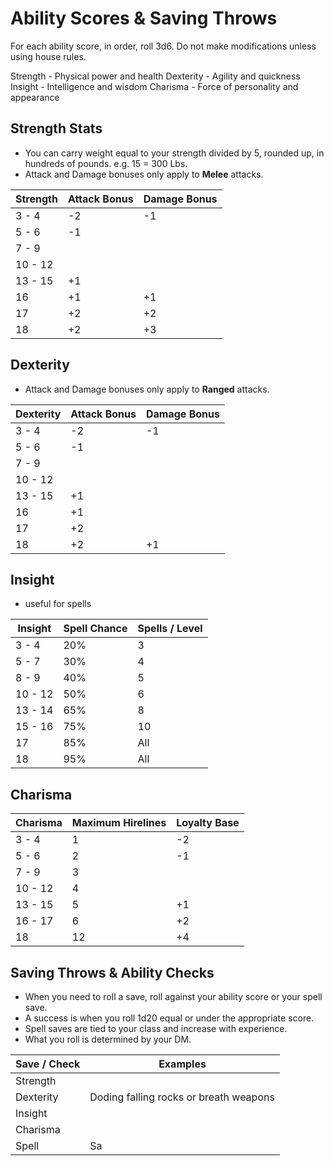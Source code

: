 # Ability Scores & Saving Throws

For each ability score, in order, roll 3d6. Do not make modifications unless using house rules.

Strength - Physical power and health
Dexterity - Agility and quickness
Insight - Intelligence and wisdom
Charisma - Force of personality and appearance

## Strength Stats
- You can carry weight equal to your strength divided by 5, rounded up, in hundreds of pounds. e.g. 15 = 300 Lbs.
- Attack and Damage bonuses only apply to **Melee** attacks.

| Strength | Attack Bonus | Damage Bonus |
|----------|--------------|--------------|
|  3 - 4   |      -2      |      -1      |
|  5 - 6   |      -1      |              |
|  7 - 9   |              |              |
| 10 - 12  |              |              |
| 13 - 15  |      +1      |              |
|    16    |      +1      |      +1      |
|    17    |      +2      |      +2      |
|    18    |      +2      |      +3      |

## Dexterity
- Attack and Damage bonuses only apply to **Ranged** attacks.

| Dexterity | Attack Bonus | Damage Bonus |
|-----------|--------------|--------------|
|   3 - 4   |      -2      |      -1      |
|   5 - 6   |      -1      |              |
|   7 - 9   |              |              |
|  10 - 12  |              |              |
|  13 - 15  |      +1      |              |
|     16    |      +1      |              |
|     17    |      +2      |              |
|     18    |      +2      |      +1      |

## Insight
- useful for spells

| Insight | Spell Chance | Spells / Level |
|---------|--------------|----------------|
|  3 - 4  |      20%     |        3       |
|  5 - 7  |      30%     |        4       |
|  8 - 9  |      40%     |        5       |
| 10 - 12 |      50%     |        6       |
| 13 - 14 |      65%     |        8       |
| 15 - 16 |      75%     |       10       |
|    17   |      85%     |       All      |
|    18   |      95%     |       All      | 

## Charisma

| Charisma | Maximum Hirelines | Loyalty Base |
|----------|-------------------|--------------|
|  3 - 4   |         1         |      -2      |
|  5 - 6   |         2         |      -1      |
|  7 - 9   |         3         |              |
| 10 - 12  |         4         |              |
| 13 - 15  |         5         |      +1      |
| 16 - 17  |         6         |      +2      |
|    18    |        12         |      +4      |


## Saving Throws & Ability Checks
- When you need to roll a save, roll against your ability score or your spell save.
- A success is when you roll 1d20 equal or under the appropriate score.
- Spell saves are tied to your class and increase with experience.
- What you roll is determined by your DM.

| Save / Check | Examples                  |
|--------------|---------------------------|
| Strength     | 
| Dexterity    | Doding falling rocks or breath weapons |
| Insight      | 
| Charisma     |
| Spell        | Sa

